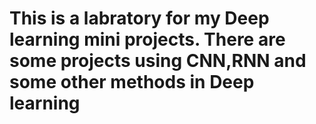 # This is a labratory for my Deep learning mini projects. There are some projects using CNN,RNN and some other methods in Deep learning
